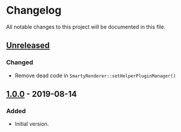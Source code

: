 # Changelog
All notable changes to this project will be documented in this file.

## [Unreleased]
### Changed
- Remove dead code in `SmartyRenderer::setHelperPluginManager()`

## [1.0.0] - 2019-08-14
### Added
- Initial version.

[Unreleased]: https://github.com/gkralik/zf3-smarty-module/compare/1.0.0...HEAD
[1.0.0]: https://github.com/gkralik/zf3-smarty-module/releases/tag/1.0.0
